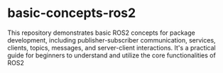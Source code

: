 # basic-concepts-ros2
This repository demonstrates basic ROS2 concepts for package development, including publisher-subscriber communication, services, clients, topics, messages, and server-client interactions. It's a practical guide for beginners to understand and utilize the core functionalities of ROS2

